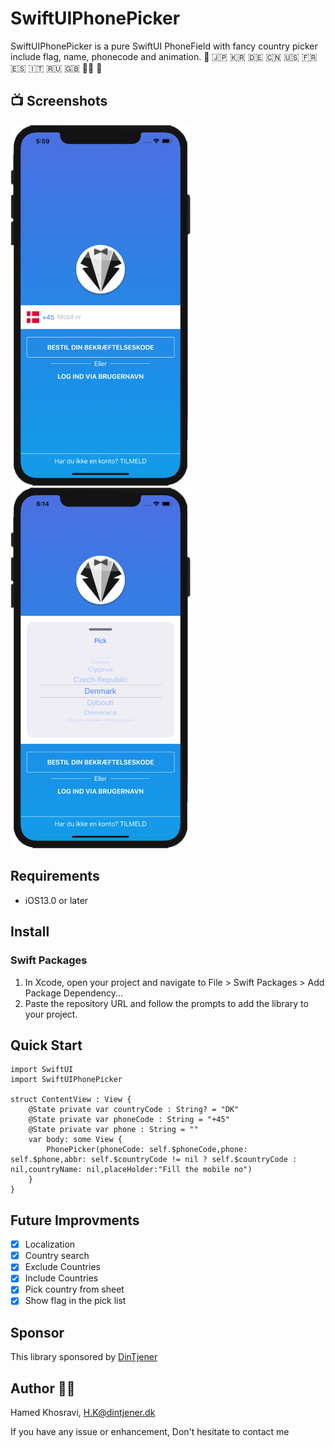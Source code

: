 # SwiftUIPhonePicker
SwiftUIPhonePicker is a pure SwiftUI PhoneField with fancy country picker include flag, name, phonecode and animation. 
🎌 🇯🇵 🇰🇷 🇩🇪 🇨🇳 🇺🇸 🇫🇷 🇪🇸 🇮🇹 🇷🇺 🇬🇧 🏄‍♀️ 📱

## 📺 Screenshots
<img src="./ScreenShots/SwiftUIPhoneField01.png" width="288px"> <img src="./ScreenShots/SwiftUIPhoneField02.png" width="288px">


## Requirements
* iOS13.0 or later

## Install
### Swift Packages

1. In Xcode, open your project and navigate to File > Swift Packages > Add Package Dependency...
2. Paste the repository URL and follow the prompts to add the library to your project.

## Quick Start

    import SwiftUI
    import SwiftUIPhonePicker

    struct ContentView : View {
        @State private var countryCode : String? = "DK"
        @State private var phoneCode : String = "+45"
        @State private var phone : String = ""
        var body: some View {
            PhonePicker(phoneCode: self.$phoneCode,phone: self.$phone,abbr: self.$countryCode != nil ? self.$countryCode : nil,countryName: nil,placeHolder:"Fill the mobile no")
        }
    }
    
##  Future Improvments
- [x] Localization
- [x] Country search
- [x] Exclude Countries
- [x] Include Countries
- [x] Pick country from sheet
- [x] Show flag in the pick list
    
## Sponsor

This library sponsored by  <a href="https://www.DinTjener.dk">DinTjener</a>


## Author 🧑‍💻

Hamed Khosravi, H.K@dintjener.dk

If you have any issue or enhancement, Don't hesitate to contact me
